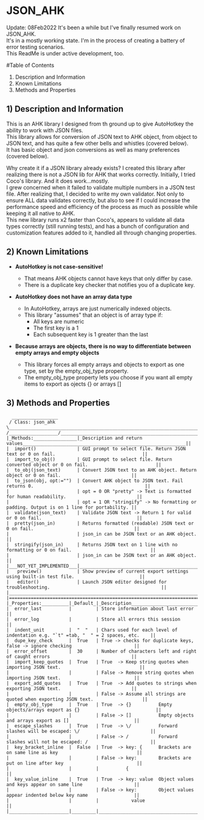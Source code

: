 # JSON_AHK

Update: 08Feb2022
It's been a while but I've finally resumed work on JSON_AHK.  
It's in a mostly working state.
I'm in the process of creating a battery of error testing scenarios.  
This ReadMe is under active development, too.

#Table of Contents

   1. Description and Information
   2. Known Limitations
   3. Methods and Properties

## 1) Description and Information

This is an AHK library I designed from th ground up to give AutoHotkey the ability to work with JSON files.  
This library allows for conversion of JSON text to AHK object, from object to JSON text, and has quite a few other bells and whistles (covered below).  
It has basic object and json conversions as well as many preferences (covered below).

Why create it if a JSON library already exists?
I created this library after realizing there is not a JSON lib for AHK that works correctly.
Initially, I tried Coco's library. And it does work...mostly.  
I grew concerned when it failed to validate multiple numbers in a JSON test file.
After realizing that, I decided to write my own validator. Not only to ensure ALL data validates correctly, but also to see if I could increase the performance speed and efficiency of the process as much as possible while keeping it all native to AHK.  
This new library runs x2 faster than Coco's, appears to validate all data types correctly (still running tests), and has a bunch of configuration and customization features added to it, handled all through changing properties.

## 2) Known Limitations

- **AutoHotkey is not case-sensitive!**
  - That means AHK objects cannot have keys that only differ by case.
  - There is a duplicate key checker that notifies you of a duplicate key.

- **AutoHotkey does not have an array data type**
  - In AutoHotkey, arrays are just numerically indexed objects.
  - This library "assumes" that an object is of array type if:
    - All keys are numeric
    - The first key is a 1
    - Each subsequent key is 1 greater than the last

- **Because arrays are objects, there is no way to differentiate between empty arrays and empty objects**
  - This library forces all empty arrays and objects to export as one type, set by the empty_obj_type property.
  - The empty_obj_type property lets you choose if you want all empty items to export as ojects {} or arrays []

## 3) Methods and Properties

```
  _________________
 / Class: json_ahk \__________________________________________________________________________________________________
/__________________/_________________________________________________________________________________________________/|
|_Methods:________________|_Description and return values____________________________________________________________||
|  import()               | GUI prompt to select file. Return JSON text or 0 on fail.                                ||
|  import_to_obj()        | GUI prompt to select file. Return converted object or 0 on fail.                         ||
|  to_obj(json_text)      | Convert JSON text to an AHK object. Return object or 0 on fail.                          ||
|  to_json(obj, opt:="")  | Convert AHK object to JSON text. Fail returns 0.                                         ||
|                         | opt = 0 OR "pretty" -> Text is formatted for human readability.                          ||
|                         | opt = 1 OR "stringify" -> No formatting or padding. Output is on 1 line for portability. ||
|  validate(json_text)    | Validate JSON text -> Return 1 for valid or 0 on fail.                                   ||
|  pretty(json_in)        | Returns formatted (readable) JSON text or 0 on fail.                                     ||
|                         | json_in can be JSON text or an AHK object.                                               ||
|  stringify(json_in)     | Returns JSON text on 1 line with no formatting or 0 on fail.                             ||
|                         | json_in can be JSON text or an AHK object.                                               ||
|___NOT_YET_IMPLEMENTED___|__________________________________________________________________________________________||
|   preview()             | Show preview of current export settings using built-in test file.                        ||
|   editor()              | Launch JSON editor designed for troubleshooting.                                         ||
|____________________________________________________________________________________________________________________||
|====================================================================================================================||
|_Properties:__________|_Default_|_Description_______________________________________________________________________||
|  error_last          |         | Store information about last error                                                ||
|  error_log           |         | Store all errors this session                                                     ||
|  indent_unit         |  "  "   | Chars used for each level of indentation e.g. "`t" =tab, "  " = 2 spaces, etc.    ||
|  dupe_key_check      |  True   | True -> checks for duplicate keys, false -> ignore checking                       ||
|  error_offset        |  30     | Number of characters left and right of caught errors                              ||
|  import_keep_quotes  |  True   | True  -> Keep string quotes when importing JSON text.                             ||
|                      |         | False -> Remove string quotes when importing JSON text.                           ||
|  export_add_quotes   |  True   | True  -> Add quotes to strings when exporting JSON text.                          ||
|                      |         | False -> Assume all strings are quoted when exporting JSON text.                  ||
|  empty_obj_type      |  True   | True  -> {}          Empty objects/arrays export as {}                            ||
|                      |         | False -> []          Empty objects and arrays export as []                        ||
|  escape_slashes      |  True   | True  -> \/          Forward slashes will be escaped: \/                          ||
|                      |         | False -> /           Forward slashes will not be escaped: /                       ||
|  key_bracket_inline  |  False  | True  -> key: {      Brackets are on same line as key                             ||
|                      |         | False -> key:        Brackets are put on line after key                           ||
|                      |         |          {                                                                        ||
|  key_value_inline    |  True   | True  -> key: value  Object values and keys appear on same line                   ||
|                      |         | False -> key:        Object values appear indented below key name                 ||
|                      |         |            value                                                                  ||
|______________________|_________|___________________________________________________________________________________|/
```
